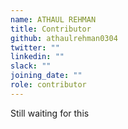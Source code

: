 ```yaml
---
name: ATHAUL REHMAN
title: Contributor
github: athaulrehman0304
twitter: ""
linkedin: ""
slack: ""
joining_date: ""
role: contributor
---
```


Still waiting for this
